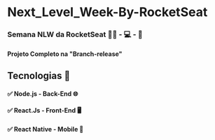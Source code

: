 # Next_Level_Week-By-RocketSeat

<p align="center">
  
### Semana NLW da RocketSeat :astronaut: - :computer: - :rocket:

</p>

<p align="center">

#### Projeto Completo na "Branch-release"

</p>

<p align="center">

## Tecnologias :call_me_hand:

#### :white_check_mark: Node.js - Back-End :globe_with_meridians:
#### :white_check_mark: React.Js - Front-End :desktop_computer: 
#### :white_check_mark: React Native - Mobile :iphone: 
</p>
